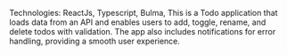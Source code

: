 Technologies: ReactJs, Typescript, Bulma,
This is a Todo application that loads data from an API and enables users to add, toggle, rename, and delete todos with validation. The app also includes notifications for error handling, providing a smooth user experience.
